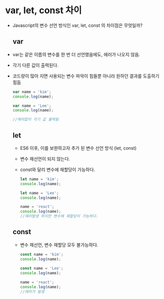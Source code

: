 # var, let, const 차이

- Javascript의 변수 선언 방식인 var, let, const 의 차이점은 무엇일까?

  ## var

- var는 같은 이름의 변수를 한 번 더 선언했음에도, 에러가 나오지 않음.

- 각기 다른 값이 출력된다.

- 코드량이 많아 지면 사용되는 변수 파악이 힘들뿐 아니라 원하던 결과를 도출하기 힘듬

  ```javascript
  var name = 'kim';
  console.log(name);
  
  var name = 'Lee';
  console.log(name);
  
  //에러없이 각기 값 출력됨
  ```

  

  ## let

  - ES6 이후, 이를 보완하고자 추가 된 변수 선언 방식 (let, const)

  - 변수 재선언이 되지 않는다.

  - const와 달리 변수에 재할당이 가능하다.

    

    ```javascript
    let name = 'kim';
    console.log(name);
    
    let name = 'Lee';
    console.log(name);
    
    name = 'react';
    console.log(name);
    //에러발생 하지만 변수에 재할당이 가능하다.
    ```

  ## const

  - 변수 재선언, 변수 재할당 모두 불가능하다.

     ```javascript
     const name = 'kim';
     console.log(name);
     
     const name = 'Lee';
     console.log(name);
      
     name = 'react';
     console.log(name);
     //에러가 발생
     ```

      


